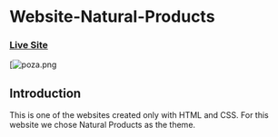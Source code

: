 # Website-Natural-Products

### [Live Site](https://keen-dusk-15027b.netlify.app)

[![poza.png](https://i.postimg.cc/tTvV72YT/poza.png)

## Introduction
This is one of the websites created only with HTML and CSS. For this website we chose Natural Products as the theme.
